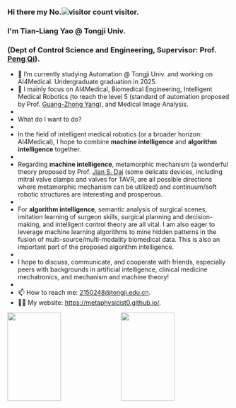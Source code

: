 ### Hi there my No.![visitor count](https://profile-counter.glitch.me/Metaphysicist0/count.svg) visitor.

### I'm Tian-Liang Yao @ Tongji Univ.

### (Dept of Control Science and Engineering, Supervisor: Prof. [Peng Qi](https://cse.tongji.edu.cn/6b/68/c15581a158568/page.htm)).

- 🔭 I’m currently studying Automation @ Tongji Univ. and working on AI4Medical. Undergraduate graduation in 2025.
- 🌱 I mainly focus on AI4Medical, Biomedical Engineering, Intelligent Medical Robotics (to reach the level 5 (standard of automation proposed by Prof. [Guang-Zhong Yang](https://imr.sjtu.edu.cn/en/po_facultyv/532.html)), and Medical Image Analysis.
- 
- What do I want to do?
- 
- In the field of intelligent medical robotics (or a broader horizon: AI4Medical), I hope to combine **machine intelligence** and **algorithm intelligence** together.
-
- Regarding **machine intelligence**, metamorphic mechanism (a wonderful theory proposed by Prof. [Jian S. Dai](https://sustech.edu.cn/zh/faculties/daijiansheng.html)  (some delicate devices, including mitral valve clamps and valves for TAVR, are all possible directions where metamorphic mechanism can be utilized) and continuum/soft robotic structures are interesting and prosperous.
-
- For **algorithm intelligence**, semantic analysis of surgical scenes, imitation learning of surgeon skills, surgical planning and decision-making, and intelligent control theory are all vital. I am also eager to leverage machine learning algorithms to mine hidden patterns in the fusion of multi-source/multi-modality biomedical data. This is also an important part of the proposed algorithm intelligence.
-
- I hope to discuss, communicate, and cooperate with friends, especially peers with backgrounds in artificial intelligence, clinical medicine mechatronics, and mechanism and machine theory!
- 
- 📫 How to reach me: 2150248@tongji.edu.cn.
- 🧑‍💻 My website: https://metaphysicist0.github.io/.

<div style="display: flex; justify-content: space-between;">
    <img src="https://github-readme-stats.vercel.app/api?username=Metaphysicist0&show_icons=true&theme=tokyonight&count_private=true" style="width: 49%; height: 200px;"/>
    <img src="https://github-readme-stats.vercel.app/api/top-langs/?username=Metaphysicist0&theme=tokyonight&layout=compact" style="width: 49%; height: 200px;"/>
</div>
